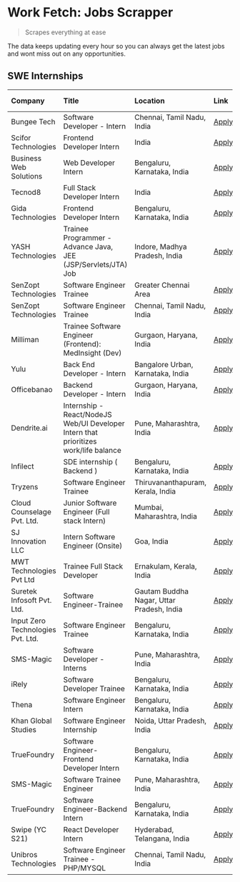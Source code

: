 # Work Fetch: Jobs Scrapper
> Scrapes everything at ease

The data keeps updating every hour so you can always get the latest jobs and wont miss out on any opportunities.

## SWE Internships
<!--START_SECTION:workfetch-->
| Company                           | Title                                                                                | Location                                  | Link                                                                                                                                                                                                                                                                                             | Date Posted   |
|:----------------------------------|:-------------------------------------------------------------------------------------|:------------------------------------------|:-------------------------------------------------------------------------------------------------------------------------------------------------------------------------------------------------------------------------------------------------------------------------------------------------|:--------------|
| Bungee Tech                       | Software Developer - Intern                                                          | Chennai, Tamil Nadu, India                | [Apply](https://in.linkedin.com/jobs/view/software-developer-intern-at-bungee-tech-3842220746?refId=kq1u3JHwuR96leZj7I8PYw%3D%3D&trackingId=tFGNrbuCbTd9RDc25TQ%2FiA%3D%3D&position=17&pageNum=1&trk=public_jobs_jserp-result_search-card)                                                       | 2024-02-28    |
| Scifor Technologies               | Frontend Developer Intern                                                            | India                                     | [Apply](https://in.linkedin.com/jobs/view/frontend-developer-intern-at-scifor-technologies-3839011953?refId=kq1u3JHwuR96leZj7I8PYw%3D%3D&trackingId=kOCDPeBmEu935jlxRAoFPA%3D%3D&position=12&pageNum=1&trk=public_jobs_jserp-result_search-card)                                                 | 2024-02-27    |
| Business Web Solutions            | Web Developer Intern                                                                 | Bengaluru, Karnataka, India               | [Apply](https://in.linkedin.com/jobs/view/web-developer-intern-at-business-web-solutions-3839906144?refId=Wdcb0%2BleRwljwCx0EBXWVQ%3D%3D&trackingId=Oglg%2FB1QR2cW7KJnHnLrFg%3D%3D&position=23&pageNum=0&trk=public_jobs_jserp-result_search-card)                                               | 2024-02-26    |
| Tecnod8                           | Full Stack Developer Intern                                                          | India                                     | [Apply](https://in.linkedin.com/jobs/view/full-stack-developer-intern-at-tecnod8-3834283868?refId=kq1u3JHwuR96leZj7I8PYw%3D%3D&trackingId=yN7TEY5GytpBSpxWyDmTGQ%3D%3D&position=25&pageNum=1&trk=public_jobs_jserp-result_search-card)                                                           | 2024-02-25    |
| Gida Technologies                 | Frontend Developer Intern                                                            | Bengaluru, Karnataka, India               | [Apply](https://in.linkedin.com/jobs/view/frontend-developer-intern-at-gida-technologies-3836040945?refId=Wdcb0%2BleRwljwCx0EBXWVQ%3D%3D&trackingId=bEys9VQ3wO0bdjibUmGmEg%3D%3D&position=19&pageNum=0&trk=public_jobs_jserp-result_search-card)                                                 | 2024-02-21    |
| YASH Technologies                 | Trainee Programmer - Advance Java, JEE (JSP/Servlets/JTA) Job                        | Indore, Madhya Pradesh, India             | [Apply](https://in.linkedin.com/jobs/view/trainee-programmer-advance-java-jee-jsp-servlets-jta-job-at-yash-technologies-3811759183?refId=Wdcb0%2BleRwljwCx0EBXWVQ%3D%3D&trackingId=u04J%2FVdykm%2F0hbdIf86B9g%3D%3D&position=14&pageNum=0&trk=public_jobs_jserp-result_search-card)              | 2024-02-13    |
| SenZopt Technologies              | Software Engineer Trainee                                                            | Greater Chennai Area                      | [Apply](https://in.linkedin.com/jobs/view/software-engineer-trainee-at-senzopt-technologies-3827688781?refId=kq1u3JHwuR96leZj7I8PYw%3D%3D&trackingId=uFK6psciODPSdeCg6v3lnw%3D%3D&position=7&pageNum=1&trk=public_jobs_jserp-result_search-card)                                                 | 2024-02-12    |
| SenZopt Technologies              | Software Engineer Trainee                                                            | Chennai, Tamil Nadu, India                | [Apply](https://in.linkedin.com/jobs/view/software-engineer-trainee-at-senzopt-technologies-3827686880?refId=kq1u3JHwuR96leZj7I8PYw%3D%3D&trackingId=mIYfhBPzBs4ys4VKt4vLgw%3D%3D&position=22&pageNum=1&trk=public_jobs_jserp-result_search-card)                                                | 2024-02-12    |
| Milliman                          | Trainee Software Engineer (Frontend): MedInsight (Dev)                               | Gurgaon, Haryana, India                   | [Apply](https://in.linkedin.com/jobs/view/trainee-software-engineer-frontend-medinsight-dev-at-milliman-3792874280?refId=Wdcb0%2BleRwljwCx0EBXWVQ%3D%3D&trackingId=p0jdF625qzM0tquUgzAPgw%3D%3D&position=4&pageNum=0&trk=public_jobs_jserp-result_search-card)                                   | 2024-02-09    |
| Yulu                              | Back End Developer - Intern                                                          | Bangalore Urban, Karnataka, India         | [Apply](https://in.linkedin.com/jobs/view/back-end-developer-intern-at-yulu-3821682220?refId=Wdcb0%2BleRwljwCx0EBXWVQ%3D%3D&trackingId=8ep7hADvcPGuq%2FiUWNBPHA%3D%3D&position=8&pageNum=0&trk=public_jobs_jserp-result_search-card)                                                             | 2024-02-04    |
| Officebanao                       | Backend Developer - Intern                                                           | Gurgaon, Haryana, India                   | [Apply](https://in.linkedin.com/jobs/view/backend-developer-intern-at-officebanao-3814263731?refId=Wdcb0%2BleRwljwCx0EBXWVQ%3D%3D&trackingId=1tVGSOMgwhr3nGWXcNOKGA%3D%3D&position=20&pageNum=0&trk=public_jobs_jserp-result_search-card)                                                        | 2024-01-31    |
| Dendrite.ai                       | Internship - React/NodeJS Web/UI Developer Intern that prioritizes work/life balance | Pune, Maharashtra, India                  | [Apply](https://in.linkedin.com/jobs/view/internship-react-nodejs-web-ui-developer-intern-that-prioritizes-work-life-balance-at-dendrite-ai-3818948068?refId=kq1u3JHwuR96leZj7I8PYw%3D%3D&trackingId=pKVPL7vHNQOKyq22KQTqTA%3D%3D&position=4&pageNum=1&trk=public_jobs_jserp-result_search-card) | 2024-01-31    |
| Infilect                          | SDE internship ( Backend )                                                           | Bengaluru, Karnataka, India               | [Apply](https://in.linkedin.com/jobs/view/sde-internship-backend-at-infilect-3815120558?refId=Wdcb0%2BleRwljwCx0EBXWVQ%3D%3D&trackingId=Mp9xacn0grV5eP%2FS4fMcOA%3D%3D&position=21&pageNum=0&trk=public_jobs_jserp-result_search-card)                                                           | 2024-01-25    |
| Tryzens                           | Software Engineer Trainee                                                            | Thiruvananthapuram, Kerala, India         | [Apply](https://in.linkedin.com/jobs/view/software-engineer-trainee-at-tryzens-3809363491?refId=kq1u3JHwuR96leZj7I8PYw%3D%3D&trackingId=fHx57W5QmNQ37lA70EpdSQ%3D%3D&position=10&pageNum=1&trk=public_jobs_jserp-result_search-card)                                                             | 2024-01-18    |
| Cloud Counselage Pvt. Ltd.        | Junior Software Engineer (Full stack Intern)                                         | Mumbai, Maharashtra, India                | [Apply](https://in.linkedin.com/jobs/view/junior-software-engineer-full-stack-intern-at-cloud-counselage-pvt-ltd-3803132814?refId=Wdcb0%2BleRwljwCx0EBXWVQ%3D%3D&trackingId=fjbAX7FioTb%2FZQnHAqi9Ww%3D%3D&position=22&pageNum=0&trk=public_jobs_jserp-result_search-card)                       | 2024-01-11    |
| SJ Innovation LLC                 | Intern Software Engineer (Onsite)                                                    | Goa, India                                | [Apply](https://in.linkedin.com/jobs/view/intern-software-engineer-onsite-at-sj-innovation-llc-3799959011?refId=kq1u3JHwuR96leZj7I8PYw%3D%3D&trackingId=GZLSsiREMk2%2BUc1HvPhPVQ%3D%3D&position=15&pageNum=1&trk=public_jobs_jserp-result_search-card)                                           | 2024-01-11    |
| MWT Technologies Pvt Ltd          | Trainee Full Stack Developer                                                         | Ernakulam, Kerala, India                  | [Apply](https://in.linkedin.com/jobs/view/trainee-full-stack-developer-at-mwt-technologies-pvt-ltd-3800921715?refId=Wdcb0%2BleRwljwCx0EBXWVQ%3D%3D&trackingId=AYR72aIw858gjc0xaPOfiQ%3D%3D&position=5&pageNum=0&trk=public_jobs_jserp-result_search-card)                                        | 2024-01-09    |
| Suretek Infosoft Pvt. Ltd.        | Software Engineer-Trainee                                                            | Gautam Buddha Nagar, Uttar Pradesh, India | [Apply](https://in.linkedin.com/jobs/view/software-engineer-trainee-at-suretek-infosoft-pvt-ltd-3800934643?refId=Wdcb0%2BleRwljwCx0EBXWVQ%3D%3D&trackingId=yTMitv0A6k1AnTLxE6lbtA%3D%3D&position=16&pageNum=0&trk=public_jobs_jserp-result_search-card)                                          | 2024-01-09    |
| Input Zero Technologies Pvt. Ltd. | Software Engineer Trainee                                                            | Bengaluru, Karnataka, India               | [Apply](https://in.linkedin.com/jobs/view/software-engineer-trainee-at-input-zero-technologies-pvt-ltd-3800927643?refId=kq1u3JHwuR96leZj7I8PYw%3D%3D&trackingId=xlkS52RXalDli7LMNEFhqw%3D%3D&position=5&pageNum=1&trk=public_jobs_jserp-result_search-card)                                      | 2024-01-09    |
| SMS-Magic                         | Software Developer -Interns                                                          | Pune, Maharashtra, India                  | [Apply](https://in.linkedin.com/jobs/view/software-developer-interns-at-sms-magic-3799485343?refId=kq1u3JHwuR96leZj7I8PYw%3D%3D&trackingId=pUfclGefBCJsaY9sPKrVGQ%3D%3D&position=8&pageNum=1&trk=public_jobs_jserp-result_search-card)                                                           | 2024-01-05    |
| iRely                             | Software Developer Trainee                                                           | Bengaluru, Karnataka, India               | [Apply](https://in.linkedin.com/jobs/view/software-developer-trainee-at-irely-3801577534?refId=Wdcb0%2BleRwljwCx0EBXWVQ%3D%3D&trackingId=YHCaK65aArMH6gJCyOxZRA%3D%3D&position=10&pageNum=0&trk=public_jobs_jserp-result_search-card)                                                            | 2023-12-22    |
| Thena                             | Software Engineer Intern                                                             | Bengaluru, Karnataka, India               | [Apply](https://in.linkedin.com/jobs/view/software-engineer-intern-at-thena-3778731751?refId=Wdcb0%2BleRwljwCx0EBXWVQ%3D%3D&trackingId=SKnTiEhintmhl9GOAviiag%3D%3D&position=12&pageNum=0&trk=public_jobs_jserp-result_search-card)                                                              | 2023-12-05    |
| Khan Global Studies               | Software Engineer Internship                                                         | Noida, Uttar Pradesh, India               | [Apply](https://in.linkedin.com/jobs/view/software-engineer-internship-at-khan-global-studies-3766942197?refId=kq1u3JHwuR96leZj7I8PYw%3D%3D&trackingId=ZvihNs6WqoYWPUbHz22UXQ%3D%3D&position=23&pageNum=1&trk=public_jobs_jserp-result_search-card)                                              | 2023-11-27    |
| TrueFoundry                       | Software Engineer- Frontend Developer Intern                                         | Bengaluru, Karnataka, India               | [Apply](https://in.linkedin.com/jobs/view/software-engineer-frontend-developer-intern-at-truefoundry-3790095058?refId=Wdcb0%2BleRwljwCx0EBXWVQ%3D%3D&trackingId=qzZ1Y2FNkdnHMQ8v3OYweQ%3D%3D&position=11&pageNum=0&trk=public_jobs_jserp-result_search-card)                                     | 2023-11-24    |
| SMS-Magic                         | Software Trainee Engineer                                                            | Pune, Maharashtra, India                  | [Apply](https://in.linkedin.com/jobs/view/software-trainee-engineer-at-sms-magic-3761409781?refId=Wdcb0%2BleRwljwCx0EBXWVQ%3D%3D&trackingId=oSs35haMi9IFNDsx2pvKOw%3D%3D&position=25&pageNum=0&trk=public_jobs_jserp-result_search-card)                                                         | 2023-11-16    |
| TrueFoundry                       | Software Engineer-Backend Intern                                                     | Bengaluru, Karnataka, India               | [Apply](https://in.linkedin.com/jobs/view/software-engineer-backend-intern-at-truefoundry-3779508170?refId=kq1u3JHwuR96leZj7I8PYw%3D%3D&trackingId=ef0jeMAYxz8df4BuroBr8g%3D%3D&position=3&pageNum=1&trk=public_jobs_jserp-result_search-card)                                                   | 2023-11-10    |
| Swipe (YC S21)                    | React Developer Intern                                                               | Hyderabad, Telangana, India               | [Apply](https://in.linkedin.com/jobs/view/react-developer-intern-at-swipe-yc-s21-3737600089?refId=Wdcb0%2BleRwljwCx0EBXWVQ%3D%3D&trackingId=4iStsEhoNwgM1TIKhwNlYg%3D%3D&position=13&pageNum=0&trk=public_jobs_jserp-result_search-card)                                                         | 2023-10-13    |
| Unibros Technologies              | Software Engineer Trainee - PHP/MYSQL                                                | Chennai, Tamil Nadu, India                | [Apply](https://in.linkedin.com/jobs/view/software-engineer-trainee-php-mysql-at-unibros-technologies-3656599241?refId=kq1u3JHwuR96leZj7I8PYw%3D%3D&trackingId=XX0KzKw6tM8j611jdmrIMA%3D%3D&position=9&pageNum=1&trk=public_jobs_jserp-result_search-card)                                       | 2023-06-12    |
<!--END_SECTION:workfetch-->
